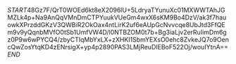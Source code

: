 $START$48Gz7F/QrT0WOEd6kt8eX2096lU+5LdryaTYunuXc01MXWWTAhJGMZLk4p+Na9AnQqVMnDmCTPYuukVUeGm4wxX6sKM9Bo4DzV/ak3f7hauowkXPrzddGKzV3QWBiR2OkOax4ntLirK2uf6eAUpGcNvvcqe8UbJtd3FfQEm9v9yQqnbMVfO0tSb1UmfVW4D/l0NTBZOM0t7b+Bg3iaLjv2erRuIimDm6gz0P9w6wPYCQ4/zbyCTIqMbYxLX+zXHKI1SbmYEXsO0ehc8ZvkeJQ7o9OencQwZosYtqKD4zENrsigX+yp4p2890PAS3LMjReuDIEBoF522Oj/wouIYtnA==$END$